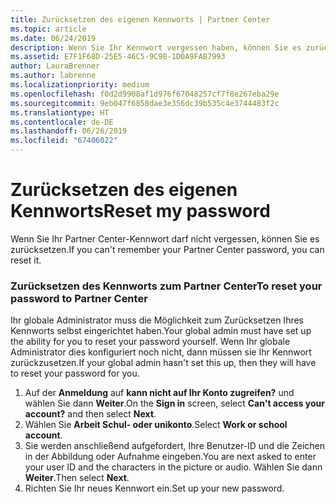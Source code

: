 ```yaml
---
title: Zurücksetzen des eigenen Kennworts | Partner Center
ms.topic: article
ms.date: 06/24/2019
description: Wenn Sie Ihr Kennwort vergessen haben, können Sie es zurücksetzen.
ms.assetid: E7F1F68D-25E5-46C5-9C98-1D0A9FAB7993
author: LauraBrenner
ms.author: labrenne
ms.localizationpriority: medium
ms.openlocfilehash: f0d2d9908af1d976f67048257cf7f8e267eba29e
ms.sourcegitcommit: 9eb047f6858dae3e356dc39b535c4e3744483f2c
ms.translationtype: HT
ms.contentlocale: de-DE
ms.lasthandoff: 06/26/2019
ms.locfileid: "67406022"
---
```

# <a name="reset-my-password"></a><span data-ttu-id="0c336-103">Zurücksetzen des eigenen Kennworts</span><span class="sxs-lookup"><span data-stu-id="0c336-103">Reset my password</span></span>

<span data-ttu-id="0c336-104">Wenn Sie Ihr Partner Center-Kennwort darf nicht vergessen, können Sie es zurücksetzen.</span><span class="sxs-lookup"><span data-stu-id="0c336-104">If you can't remember your Partner Center password, you can reset it.</span></span>

### <a name="to-reset-your-password-to-partner-center"></a><span data-ttu-id="0c336-105">Zurücksetzen des Kennworts zum Partner Center</span><span class="sxs-lookup"><span data-stu-id="0c336-105">To reset your password to Partner Center</span></span>

<span data-ttu-id="0c336-106">Ihr globale Administrator muss die Möglichkeit zum Zurücksetzen Ihres Kennworts selbst eingerichtet haben.</span><span class="sxs-lookup"><span data-stu-id="0c336-106">Your global admin must have set up the ability for you to reset your password yourself.</span></span> <span data-ttu-id="0c336-107">Wenn Ihr globale Administrator dies konfiguriert noch nicht, dann müssen sie Ihr Kennwort zurückzusetzen.</span><span class="sxs-lookup"><span data-stu-id="0c336-107">If your global admin hasn't set this up, then they will have to reset your password for you.</span></span> 

1. <span data-ttu-id="0c336-108">Auf der **Anmeldung** auf **kann nicht auf Ihr Konto zugreifen?** und wählen Sie dann **Weiter**.</span><span class="sxs-lookup"><span data-stu-id="0c336-108">On the **Sign in** screen, select **Can't access your account?** and then select **Next**.</span></span>
2. <span data-ttu-id="0c336-109">Wählen Sie **Arbeit Schul- oder unikonto**.</span><span class="sxs-lookup"><span data-stu-id="0c336-109">Select **Work or school account**.</span></span>
3. <span data-ttu-id="0c336-110">Sie werden anschließend aufgefordert, Ihre Benutzer-ID und die Zeichen in der Abbildung oder Aufnahme eingeben.</span><span class="sxs-lookup"><span data-stu-id="0c336-110">You are next asked to enter your user ID and the characters in the picture or audio.</span></span> <span data-ttu-id="0c336-111">Wählen Sie dann **Weiter**.</span><span class="sxs-lookup"><span data-stu-id="0c336-111">Then select **Next**.</span></span>
4. <span data-ttu-id="0c336-112">Richten Sie Ihr neues Kennwort ein.</span><span class="sxs-lookup"><span data-stu-id="0c336-112">Set up your new password.</span></span>
